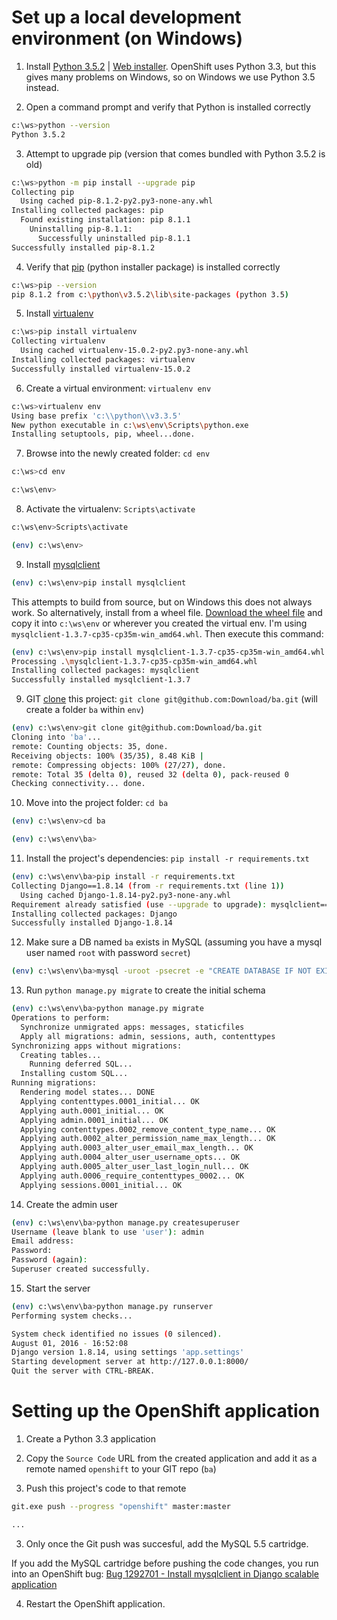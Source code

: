 ﻿# Set up a local development environment (on Windows)

1. Install [Python 3.5.2](https://www.python.org/download/releases/3.5.2/) | [Web installer](https://www.python.org/ftp/python/3.5.2/python-3.5.2-amd64-webinstall.exe).
   OpenShift uses Python 3.3, but this gives many problems on Windows, so on Windows we use Python 3.5 instead.

2. Open a command prompt and verify that Python is installed correctly

```sh
c:\ws>python --version
Python 3.5.2
```

3. Attempt to upgrade pip (version that comes bundled with Python 3.5.2 is old)

```sh
c:\ws>python -m pip install --upgrade pip
Collecting pip
  Using cached pip-8.1.2-py2.py3-none-any.whl
Installing collected packages: pip
  Found existing installation: pip 8.1.1
    Uninstalling pip-8.1.1:
      Successfully uninstalled pip-8.1.1
Successfully installed pip-8.1.2
```

4. Verify that [pip](https://pip.pypa.io/en/stable/) (python installer package) is installed correctly

```sh
c:\ws>pip --version
pip 8.1.2 from c:\python\v3.5.2\lib\site-packages (python 3.5)
```

5. Install [virtualenv](https://virtualenv.pypa.io/en/stable/installation/)

```sh
c:\ws>pip install virtualenv
Collecting virtualenv
  Using cached virtualenv-15.0.2-py2.py3-none-any.whl
Installing collected packages: virtualenv
Successfully installed virtualenv-15.0.2
```

6. Create a virtual environment: `virtualenv env`

```sh
c:\ws>virtualenv env
Using base prefix 'c:\\python\\v3.3.5'
New python executable in c:\ws\env\Scripts\python.exe
Installing setuptools, pip, wheel...done.
```

7. Browse into the newly created folder: `cd env`

```sh
c:\ws>cd env

c:\ws\env>
```

8. Activate the virtualenv: `Scripts\activate`

```sh
c:\ws\env>Scripts\activate

(env) c:\ws\env>
```

9. Install [mysqlclient](https://pypi.python.org/pypi/mysqlclient)

```sh
(env) c:\ws\env>pip install mysqlclient
```

This attempts to build from source, but on Windows this does not always work. So alternatively, install from a wheel file. [Download the wheel file](http://www.lfd.uci.edu/~gohlke/pythonlibs/#mysqlclient) and copy it into `c:\ws\env` or wherever you created the virtual env. I'm using `mysqlclient-1.3.7-cp35-cp35m-win_amd64.whl`. Then execute this command:

```sh
(env) c:\ws\env>pip install mysqlclient-1.3.7-cp35-cp35m-win_amd64.whl
Processing .\mysqlclient-1.3.7-cp35-cp35m-win_amd64.whl
Installing collected packages: mysqlclient
Successfully installed mysqlclient-1.3.7
```

9. GIT [clone](https://git-scm.com/docs/git-clone) this project: `git clone git@github.com:Download/ba.git` (will create a folder `ba` within `env`)

```sh
(env) c:\ws\env>git clone git@github.com:Download/ba.git
Cloning into 'ba'...
remote: Counting objects: 35, done.
Receiving objects: 100% (35/35), 8.48 KiB |
remote: Compressing objects: 100% (27/27), done.
remote: Total 35 (delta 0), reused 32 (delta 0), pack-reused 0
Checking connectivity... done.
```

10. Move into the project folder: `cd ba`

```sh
(env) c:\ws\env>cd ba

(env) c:\ws\env\ba>
```

11. Install the project's dependencies: `pip install -r requirements.txt`

```sh
(env) c:\ws\env\ba>pip install -r requirements.txt
Collecting Django==1.8.14 (from -r requirements.txt (line 1))
  Using cached Django-1.8.14-py2.py3-none-any.whl
Requirement already satisfied (use --upgrade to upgrade): mysqlclient==1.3.7 in c:\ws\env\lib\site-packages (from -r requirements.txt (line 2))
Installing collected packages: Django
Successfully installed Django-1.8.14
```

12. Make sure a DB named `ba` exists in MySQL (assuming you have a mysql user named `root` with password `secret`)

```sh
(env) c:\ws\env\ba>mysql -uroot -psecret -e "CREATE DATABASE IF NOT EXISTS `ba` DEFAULT CHARACTER SET utf8mb4 COLLATE utf8mb4_unicode_ci"
```

13. Run `python manage.py migrate` to create the initial schema

```sh
(env) c:\ws\env\ba>python manage.py migrate
Operations to perform:
  Synchronize unmigrated apps: messages, staticfiles
  Apply all migrations: admin, sessions, auth, contenttypes
Synchronizing apps without migrations:
  Creating tables...
    Running deferred SQL...
  Installing custom SQL...
Running migrations:
  Rendering model states... DONE
  Applying contenttypes.0001_initial... OK
  Applying auth.0001_initial... OK
  Applying admin.0001_initial... OK
  Applying contenttypes.0002_remove_content_type_name... OK
  Applying auth.0002_alter_permission_name_max_length... OK
  Applying auth.0003_alter_user_email_max_length... OK
  Applying auth.0004_alter_user_username_opts... OK
  Applying auth.0005_alter_user_last_login_null... OK
  Applying auth.0006_require_contenttypes_0002... OK
  Applying sessions.0001_initial... OK
```

14. Create the admin user

```sh
(env) c:\ws\env\ba>python manage.py createsuperuser
Username (leave blank to use 'user'): admin
Email address:
Password:
Password (again):
Superuser created successfully.
```

15. Start the server

```sh
(env) c:\ws\env\ba>python manage.py runserver
Performing system checks...

System check identified no issues (0 silenced).
August 01, 2016 - 16:52:08
Django version 1.8.14, using settings 'app.settings'
Starting development server at http://127.0.0.1:8000/
Quit the server with CTRL-BREAK.
```


# Setting up the OpenShift application

1. Create a Python 3.3 application

2. Copy the `Source Code` URL from the created application and add it as a remote named `openshift` to your GIT repo (`ba`)

2. Push this project's code to that remote

```sh
git.exe push --progress "openshift" master:master

...
```

3. Only once the Git push was succesful, add the MySQL 5.5 cartridge.

If you add the MySQL cartridge before pushing the code changes, you run into an OpenShift bug:
[Bug 1292701 - Install mysqlclient in Django scalable application](https://bugzilla.redhat.com/show_bug.cgi?id=1292701)


4. Restart the OpenShift application.
